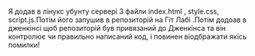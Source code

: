 Я додав в лінукс убунту сервері 3 файли index.html , style.css, script.js.Потім його запушив в репозиторій на Гіт Лабі .Потім додоав в дженкінсі щоб репозиторій був привязаний до Дженкінса та він контролює чи правильно написаний код, і повинен віодбражати якісь помилки!
